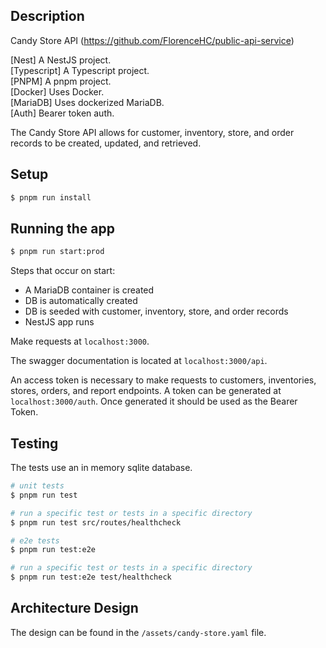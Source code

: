 ## Description

Candy Store API (https://github.com/FlorenceHC/public-api-service)

[Nest] A NestJS project.\
[Typescript] A Typescript project.\
[PNPM] A pnpm project.\
[Docker] Uses Docker.\
[MariaDB] Uses dockerized MariaDB.\
[Auth] Bearer token auth.

The Candy Store API allows for customer, inventory, store, and order records to be created, updated, and retrieved.

## Setup

```bash
$ pnpm run install
```

## Running the app

```bash
$ pnpm run start:prod
```

Steps that occur on start:

- A MariaDB container is created
- DB is automatically created
- DB is seeded with customer, inventory, store, and order records
- NestJS app runs

Make requests at `localhost:3000`.

The swagger documentation is located at `localhost:3000/api`.

An access token is necessary to make requests to customers, inventories, stores, orders, and report endpoints. A token can be generated at `localhost:3000/auth`. Once generated it should be used as the Bearer Token.

## Testing

The tests use an in memory sqlite database.

```bash
# unit tests
$ pnpm run test

# run a specific test or tests in a specific directory
$ pnpm run test src/routes/healthcheck

# e2e tests
$ pnpm run test:e2e

# run a specific test or tests in a specific directory
$ pnpm run test:e2e test/healthcheck
```

## Architecture Design

The design can be found in the `/assets/candy-store.yaml` file.
